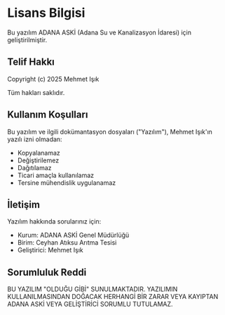 # Lisans Bilgisi

Bu yazılım ADANA ASKİ (Adana Su ve Kanalizasyon İdaresi) için geliştirilmiştir.

## Telif Hakkı

Copyright (c) 2025 Mehmet Işık

Tüm hakları saklıdır.

## Kullanım Koşulları

Bu yazılım ve ilgili dokümantasyon dosyaları ("Yazılım"), Mehmet Işık'ın yazılı izni olmadan:

- Kopyalanamaz
- Değiştirilemez
- Dağıtılamaz
- Ticari amaçla kullanılamaz
- Tersine mühendislik uygulanamaz

## İletişim

Yazılım hakkında sorularınız için:
- Kurum: ADANA ASKİ Genel Müdürlüğü
- Birim: Ceyhan Atıksu Arıtma Tesisi
- Geliştirici: Mehmet Işık

## Sorumluluk Reddi

BU YAZILIM "OLDUĞU GİBİ" SUNULMAKTADIR. YAZILIMIN KULLANILMASINDAN DOĞACAK HERHANGİ BİR ZARAR VEYA KAYIPTAN ADANA ASKİ VEYA GELİŞTİRİCİ SORUMLU TUTULAMAZ.
